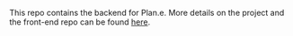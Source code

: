 This repo contains the backend for Plan.e. More details on the project and the front-end repo can be found [here](https://github.com/thepika206/plane-front-end).